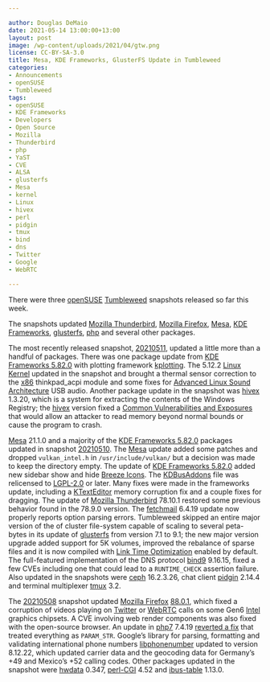 ```yaml
---

author: Douglas DeMaio
date: 2021-05-14 13:00:00+13:00
layout: post
image: /wp-content/uploads/2021/04/gtw.png
license: CC-BY-SA-3.0
title: Mesa, KDE Frameworks, GlusterFS Update in Tumbleweed
categories:
- Announcements
- openSUSE
- Tumbleweed
tags:
- openSUSE
- KDE Frameworks
- Developers
- Open Source
- Mozilla
- Thunderbird
- php
- YaST
- CVE
- ALSA
- glusterfs
- Mesa
- kernel
- Linux
- hivex
- perl
- pidgin
- tmux
- bind
- dns
- Twitter
- Google
- WebRTC

---
```


There were three [openSUSE](https://get.opensuse.org/) [Tumbleweed](https://get.opensuse.org/tumbleweed/) snapshots released so far this week.

The snapshots updated [Mozilla Thunderbird](https://www.thunderbird.net), [Mozilla Firefox](https://www.mozilla.org), [Mesa](https://www.mesa3d.org/), [KDE Frameworks](https://kde.org/announcements/frameworks/5/5.82.0/),  [glusterfs](https://www.gluster.org/), [php](https://www.php.net/) and several other packages.

The most recently released snapshot,  [20210511](https://lists.opensuse.org/archives/list/factory@lists.opensuse.org/thread/CREVLOMAEMHKTOXVSRFEQQENQPDEZ3MH/), updated a little more than a handful of packages. There was one package update from [KDE Frameworks 5.82.0](https://kde.org/announcements/frameworks/5/5.82.0/) with plotting framework [kplotting](https://api.kde.org/frameworks/kplotting/html/index.html). The  5.12.2 [Linux Kernel](https://www.kernel.org/) updated in the snapshot and brought a thermal sensor correction to the [x86](https://en.wikipedia.org/wiki/X86-64) thinkpad_acpi module and some fixes for [Advanced Linux Sound Architecture](https://en.wikipedia.org/wiki/Advanced_Linux_Sound_Architecture) USB audio. Another package update in the snapshot was [hivex](https://libguestfs.org/hivex.3.html) 1.3.20, which is a system for extracting the contents of the Windows Registry; the [hivex](https://libguestfs.org/hivex.3.html) version fixed a [Common Vulnerabilities and Exposures](https://en.wikipedia.org/wiki/Common_Vulnerabilities_and_Exposures) that would allow an attacker to read memory beyond normal bounds or cause the program to crash.

[Mesa](https://www.mesa3d.org/) 21.1.0 and a majority of the [KDE Frameworks 5.82.0](https://kde.org/announcements/frameworks/5/5.82.0/) packages updated in snapshot [20210510](https://lists.opensuse.org/archives/list/factory@lists.opensuse.org/thread/W22OUX626Z2XR572QRQNEMQMB4X33ZK4/). The [Mesa](https://www.mesa3d.org/) update added some patches and dropped `vulkan_intel.h` in `/usr/include/vulkan/` but a decision was made to keep the directory empty. The update of [KDE Frameworks 5.82.0](https://kde.org/announcements/frameworks/5/5.82.0/) added new sidebar show and hide [Breeze Icons](https://github.com/KDE/breeze-icons). The [KDBusAddons](https://api.kde.org/frameworks/kdbusaddons/html/index.html) file was relicensed to [LGPL-2.0](https://www.gnu.org/licenses/old-licenses/lgpl-2.0.en.html) or later. Many fixes were made in the frameworks update, including a [KTextEditor](https://api.kde.org/frameworks/ktexteditor/html/) memory corruption fix and a couple fixes for dragging. The update of [Mozilla Thunderbird](https://www.thunderbird.net) 78.10.1 restored some previous behavior found in the 78.9.0 version. The [fetchmail](https://www.fetchmail.info/) 6.4.19 update now properly reports option parsing errors. Tumbleweed skipped an entire major version of the of cluster file-system capable of scaling to several peta-bytes in its update of [glusterfs](https://www.gluster.org/) from version 7.1 to 9.1; the new major version upgrade added support for 5K volumes, improved the rebalance of sparse files and it is now compiled with [Link Time Optimization](https://en.wikipedia.org/wiki/Interprocedural_optimization) enabled by default. The full-featured implementation of the DNS protocol [bind9](https://bind9.readthedocs.io) 9.16.15, fixed a few CVEs including one that could lead to a `RUNTIME_CHECK` assertion failure. Also updated in the snapshots were [ceph](https://ceph.io/) 16.2.3.26, chat client [pidgin](https://pidgin.im/) 2.14.4 and terminal multiplexer [tmux](tmux.github.io) 3.2.

The [20210508](https://lists.opensuse.org/archives/list/factory@lists.opensuse.org/thread/32F2ZZ5GG2EPEBWKVLFXFB3TTCY456DW/) snapshot updated [Mozilla Firefox](https://www.mozilla.org) [88.0.1](https://www.mozilla.org/en-US/firefox/88.0.1/releasenotes/), which fixed a corruption of videos playing on [Twitter](https://twitter.com/) or [WebRTC](https://webrtc.org/) calls on some Gen6 [Intel](https://www.intel.com) graphics chipsets. A CVE involving web render components was also fixed with the open-source browser. An update in [php7](https://www.php.net/) 7.4.19 [reverted a fix](https://bugs.php.net/bug.php?id=80892) that treated everything as `PARAM_STR`. Google’s library for parsing, formatting and validating international phone numbers [libphonenumber](https://github.com/google/libphonenumber/blob/v8.12.22/release_notes.txt) updated to version 8.12.22, which updated carrier data and the geocoding data for Germany’s +49 and Mexico’s +52 calling codes. Other packages updated in the snapshot were [hwdata](https://github.com/vcrhonek/hwdata/releases) 0.347, [perl-CGI](https://www.perl.com/article/perl-and-cgi/) 4.52 and [ibus-table](https://github.com/kaio/ibus-table) 1.13.0.
